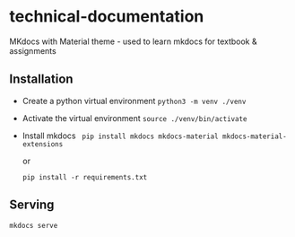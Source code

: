 # technical-documentation

MKdocs with Material theme - used to learn mkdocs for textbook &amp; assignments

## Installation

- Create a python virtual environment
  `python3 -m venv ./venv`

- Activate the virtual environment
  `source ./venv/bin/activate`

- Install mkdocs
  ` pip install mkdocs mkdocs-material mkdocs-material-extensions`

  or

  `pip install -r requirements.txt`

## Serving

`mkdocs serve`
